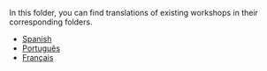 In this folder, you can find translations of existing workshops in their corresponding folders.

- [Spanish](./es/README.md)
- [Português](./pt-br/README.md)
- [Français](./fr/README.md)